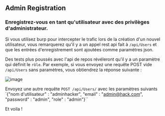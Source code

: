 ## Admin Registration
### Enregistrez-vous en tant qu'utilisateur avec des privilèges d'administrateur.

Si vous utilisez burp pour intercepter le trafic lors de la création d'un nouvel utilisateur, vous remarquerez qu'il y a un appel rest api fait à `/api/Users` et que les entrées d'enregistrement sont ajoutées comme paramètres json.

Des tests plus poussés avec l'api de repos révéleront qu'il y a un paramètre qui définit le `rôle`. Par exemple, si vous envoyez une requête POST vide `/api/Users` sans paramètres, vous obtiendrez la réponse suivante :

![image](https://user-images.githubusercontent.com/37535317/155035607-b5c134dc-d8b4-482c-974e-88771d473eb1.png)

Envoyez une autre requête `POST /api/Users/` avec les paramètres suivants 
`{"nom d'utilisateur" : "adminhacker", "email" : "admin@hack.com", "password" : "admin", "role" : "admin"}``

Et voila !
